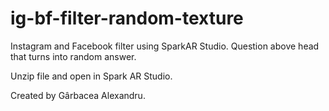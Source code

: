 # ig-bf-filter-random-texture
Instagram and Facebook filter using SparkAR Studio. Question above head that turns into random answer.

Unzip file and open in Spark AR Studio.

Created by Gârbacea Alexandru.
